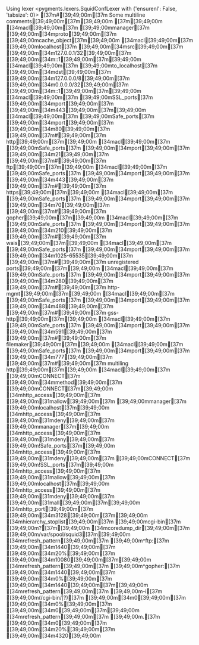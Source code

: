 Using lexer <pygments.lexers.SquidConfLexer with {'ensurenl': False, 'tabsize': 0}>
[37m#[39;49;00m[37m Some multiline comments[39;49;00m[37m[39;49;00m
[37m[39;49;00m
[34macl[39;49;00m[37m [39;49;00mmanager[37m [39;49;00m[34mproto[39;49;00m[37m [39;49;00mcache_object[37m[39;49;00m
[34macl[39;49;00m[37m [39;49;00mlocalhost[37m [39;49;00m[34msrc[39;49;00m[37m [39;49;00m[34m127.0.0.1/32[39;49;00m[37m [39;49;00m[34m::1[39;49;00m[37m[39;49;00m
[34macl[39;49;00m[37m [39;49;00mto_localhost[37m [39;49;00m[34mdst[39;49;00m[37m [39;49;00m[34m127.0.0.0/8[39;49;00m[37m [39;49;00m[34m0.0.0.0/32[39;49;00m[37m [39;49;00m[34m::1[39;49;00m[37m[39;49;00m
[34macl[39;49;00m[37m [39;49;00mSSL_ports[37m [39;49;00m[34mport[39;49;00m[37m [39;49;00m[34m443[39;49;00m[37m[39;49;00m
[34macl[39;49;00m[37m [39;49;00mSafe_ports[37m [39;49;00m[34mport[39;49;00m[37m [39;49;00m[34m80[39;49;00m[37m		[39;49;00m[37m#[39;49;00m[37m http[39;49;00m[37m[39;49;00m
[34macl[39;49;00m[37m [39;49;00mSafe_ports[37m [39;49;00m[34mport[39;49;00m[37m [39;49;00m[34m21[39;49;00m[37m		[39;49;00m[37m#[39;49;00m[37m ftp[39;49;00m[37m[39;49;00m
[34macl[39;49;00m[37m [39;49;00mSafe_ports[37m [39;49;00m[34mport[39;49;00m[37m [39;49;00m[34m443[39;49;00m[37m		[39;49;00m[37m#[39;49;00m[37m https[39;49;00m[37m[39;49;00m
[34macl[39;49;00m[37m [39;49;00mSafe_ports[37m [39;49;00m[34mport[39;49;00m[37m [39;49;00m[34m70[39;49;00m[37m		[39;49;00m[37m#[39;49;00m[37m gopher[39;49;00m[37m[39;49;00m
[34macl[39;49;00m[37m [39;49;00mSafe_ports[37m [39;49;00m[34mport[39;49;00m[37m [39;49;00m[34m210[39;49;00m[37m		[39;49;00m[37m#[39;49;00m[37m wais[39;49;00m[37m[39;49;00m
[34macl[39;49;00m[37m [39;49;00mSafe_ports[37m [39;49;00m[34mport[39;49;00m[37m [39;49;00m[34m1025-65535[39;49;00m[37m	[39;49;00m[37m#[39;49;00m[37m unregistered ports[39;49;00m[37m[39;49;00m
[34macl[39;49;00m[37m [39;49;00mSafe_ports[37m [39;49;00m[34mport[39;49;00m[37m [39;49;00m[34m280[39;49;00m[37m		[39;49;00m[37m#[39;49;00m[37m http-mgmt[39;49;00m[37m[39;49;00m
[34macl[39;49;00m[37m [39;49;00mSafe_ports[37m [39;49;00m[34mport[39;49;00m[37m [39;49;00m[34m488[39;49;00m[37m		[39;49;00m[37m#[39;49;00m[37m gss-http[39;49;00m[37m[39;49;00m
[34macl[39;49;00m[37m [39;49;00mSafe_ports[37m [39;49;00m[34mport[39;49;00m[37m [39;49;00m[34m591[39;49;00m[37m		[39;49;00m[37m#[39;49;00m[37m filemaker[39;49;00m[37m[39;49;00m
[34macl[39;49;00m[37m [39;49;00mSafe_ports[37m [39;49;00m[34mport[39;49;00m[37m [39;49;00m[34m777[39;49;00m[37m		[39;49;00m[37m#[39;49;00m[37m multiling http[39;49;00m[37m[39;49;00m
[34macl[39;49;00m[37m [39;49;00mCONNECT[37m [39;49;00m[34mmethod[39;49;00m[37m [39;49;00mCONNECT[37m[39;49;00m
[34mhttp_access[39;49;00m[37m [39;49;00m[31mallow[39;49;00m[37m [39;49;00mmanager[37m [39;49;00mlocalhost[37m[39;49;00m
[34mhttp_access[39;49;00m[37m [39;49;00m[31mdeny[39;49;00m[37m [39;49;00mmanager[37m[39;49;00m
[34mhttp_access[39;49;00m[37m [39;49;00m[31mdeny[39;49;00m[37m [39;49;00m!Safe_ports[37m[39;49;00m
[34mhttp_access[39;49;00m[37m [39;49;00m[31mdeny[39;49;00m[37m [39;49;00mCONNECT[37m [39;49;00m!SSL_ports[37m[39;49;00m
[34mhttp_access[39;49;00m[37m [39;49;00m[31mallow[39;49;00m[37m [39;49;00mlocalhost[37m[39;49;00m
[34mhttp_access[39;49;00m[37m [39;49;00m[31mdeny[39;49;00m[37m [39;49;00m[31mall[39;49;00m[37m[39;49;00m
[34mhttp_port[39;49;00m[37m [39;49;00m[34m3128[39;49;00m[37m[39;49;00m
[34mhierarchy_stoplist[39;49;00m[37m [39;49;00mcgi-bin[37m [39;49;00m?[37m[39;49;00m
[34mcoredump_dir[39;49;00m[37m [39;49;00m/var/spool/squid3[37m[39;49;00m
[34mrefresh_pattern[39;49;00m[37m [39;49;00m^ftp:[37m		[39;49;00m[34m1440[39;49;00m[37m	[39;49;00m[34m20%[39;49;00m[37m	[39;49;00m[34m10080[39;49;00m[37m[39;49;00m
[34mrefresh_pattern[39;49;00m[37m [39;49;00m^gopher:[37m	[39;49;00m[34m1440[39;49;00m[37m	[39;49;00m[34m0%[39;49;00m[37m	[39;49;00m[34m1440[39;49;00m[37m[39;49;00m
[34mrefresh_pattern[39;49;00m[37m [39;49;00m-i[37m [39;49;00m(/cgi-bin/|\?)[37m [39;49;00m[34m0[39;49;00m[37m	[39;49;00m[34m0%[39;49;00m[37m	[39;49;00m[34m0[39;49;00m[37m[39;49;00m
[34mrefresh_pattern[39;49;00m[37m [39;49;00m.[37m		[39;49;00m[34m0[39;49;00m[37m	[39;49;00m[34m20%[39;49;00m[37m	[39;49;00m[34m4320[39;49;00m
